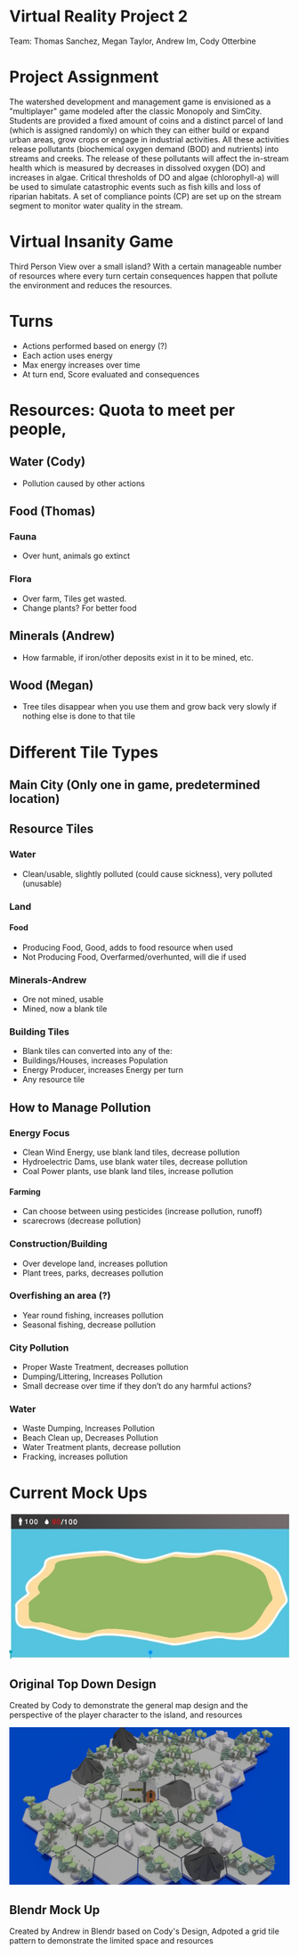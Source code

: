 # Virtual Reality Project 2
Team: Thomas Sanchez, Megan Taylor, Andrew Im, Cody Otterbine

# Project Assignment
The watershed development and management game is envisioned as a "multiplayer" game modeled after the classic Monopoly and SimCity. Students are provided a fixed amount of coins and a distinct parcel of land (which is assigned randomly) on which they can either build or expand urban areas, grow crops or engage in industrial activities. All these activities release pollutants (biochemical oxygen demand (BOD) and nutrients) into streams and creeks. The release of these pollutants will affect the in-stream health which is measured by decreases in dissolved oxygen (DO) and increases in algae. Critical thresholds of DO and algae (chlorophyll-a) will be used to simulate catastrophic events such as fish kills and loss of riparian habitats. A set of compliance points (CP) are set up on the stream segment to monitor water quality in the stream. 

# Virtual Insanity Game

Third Person View over a small island? With a certain manageable number of resources where every turn certain consequences happen that pollute the environment and reduces the resources.  

# Turns
+ Actions performed based on energy (?)
+ Each action uses energy
+ Max energy increases over time
+ At turn end, Score evaluated and consequences 

# Resources: Quota to meet per people, 

## Water (Cody)
+ Pollution caused by other actions

## Food (Thomas)
### Fauna
+ Over hunt, animals go extinct
### Flora
+ Over farm, Tiles get wasted.
+ Change plants? For better food
## Minerals (Andrew)
+ How farmable, if iron/other deposits exist in it to be mined, etc.
## Wood (Megan)
+ Tree tiles disappear when you use them and grow back very slowly if nothing else is done to that tile




# Different Tile Types
## Main City (Only one in game, predetermined location)
## Resource Tiles
### Water
* Clean/usable, slightly polluted (could cause sickness), very polluted (unusable)
### Land
#### Food
* Producing Food, Good, adds to food resource when used
* Not Producing Food, Overfarmed/overhunted, will die if used
### Minerals-Andrew
* Ore not mined, usable 
* Mined, now a blank tile
### Building Tiles
* Blank tiles can converted into any of the:
* Buildings/Houses, increases Population
* Energy Producer, increases Energy per turn
* Any resource tile

## How to Manage Pollution
### Energy Focus
* Clean Wind Energy, use blank land tiles, decrease pollution
* Hydroelectric Dams, use blank water tiles, decrease pollution
* Coal Power plants, use blank land tiles, increase pollution
#### Farming
* Can choose between using pesticides (increase pollution, runoff) 
* scarecrows (decrease pollution)
### Construction/Building
* Over develope land, increases pollution
* Plant trees, parks, decreases pollution
### Overfishing an area (?)
* Year round fishing, increases pollution
* Seasonal fishing, decrease pollution
### City Pollution
* Proper Waste Treatment, decreases pollution
* Dumping/Littering, Increases Pollution
* Small decrease over time if they don’t do any harmful actions?
### Water
* Waste Dumping, Increases Pollution
* Beach Clean up, Decreases Pollution
* Water Treatment plants, decrease pollution
* Fracking, increases pollution


# Current Mock Ups
![alt text](https://github.com/Thomas245166/Virtual_Reality_Project_2/blob/master/Mock%20Ups/Cody%20mock%20up.JPG "Cody Mock Up")
## Original Top Down Design
Created by Cody to demonstrate the general map design and the perspective of the player character to the island, and resources

![alt text](https://github.com/Thomas245166/Virtual_Reality_Project_2/blob/master/Mock%20Ups/Mock%20Up.png "Blendr Mock Up")
## Blendr Mock Up
Created by Andrew in Blendr based on Cody's Design, Adpoted a grid tile pattern to demonstrate the limited space and resources
